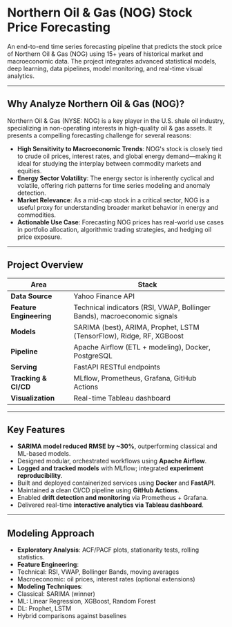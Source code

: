 # Northern Oil & Gas (NOG) Stock Price Forecasting

An end-to-end time series forecasting pipeline that predicts the stock price of Northern Oil & Gas (NOG) using 15+ years of historical market and macroeconomic data. The project integrates advanced statistical models, deep learning, data pipelines, model monitoring, and real-time visual analytics.

---

## Why Analyze Northern Oil & Gas (NOG)?

Northern Oil & Gas (NYSE: NOG) is a key player in the U.S. shale oil industry, specializing in non-operating interests in high-quality oil & gas assets. It presents a compelling forecasting challenge for several reasons:

- **High Sensitivity to Macroeconomic Trends**: NOG's stock is closely tied to crude oil prices, interest rates, and global energy demand—making it ideal for studying the interplay between commodity markets and equities.
- **Energy Sector Volatility**: The energy sector is inherently cyclical and volatile, offering rich patterns for time series modeling and anomaly detection.
- **Market Relevance**: As a mid-cap stock in a critical sector, NOG is a useful proxy for understanding broader market behavior in energy and commodities.
- **Actionable Use Case**: Forecasting NOG prices has real-world use cases in portfolio allocation, algorithmic trading strategies, and hedging oil price exposure.

---

## Project Overview

| Area | Stack |
|------|-------|
| **Data Source** | Yahoo Finance API |
| **Feature Engineering** | Technical indicators (RSI, VWAP, Bollinger Bands), macroeconomic signals |
| **Models** | SARIMA (best), ARIMA, Prophet, LSTM (TensorFlow), Ridge, RF, XGBoost |
| **Pipeline** | Apache Airflow (ETL + modeling), Docker, PostgreSQL |
| **Serving** | FastAPI RESTful endpoints |
| **Tracking & CI/CD** | MLflow, Prometheus, Grafana, GitHub Actions |
| **Visualization** | Real-time Tableau dashboard |

---

## Key Features

- **SARIMA model reduced RMSE by ~30%**, outperforming classical and ML-based models.
- Designed modular, orchestrated workflows using **Apache Airflow**.
- **Logged and tracked models** with MLflow; integrated **experiment reproducibility**.
- Built and deployed containerized services using **Docker** and **FastAPI**.
- Maintained a clean CI/CD pipeline using **GitHub Actions**.
- Enabled **drift detection and monitoring** via Prometheus + Grafana.
- Delivered real-time **interactive analytics via Tableau dashboard**.

---

## Modeling Approach

- **Exploratory Analysis**: ACF/PACF plots, stationarity tests, rolling statistics.
- **Feature Engineering**:
- Technical: RSI, VWAP, Bollinger Bands, moving averages
- Macroeconomic: oil prices, interest rates (optional extensions)
- **Modeling Techniques**:
- Classical: SARIMA (winner)
- ML: Linear Regression, XGBoost, Random Forest
- DL: Prophet, LSTM
- Hybrid comparisons against baselines